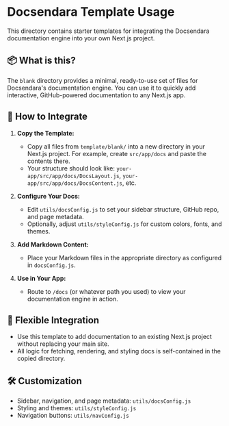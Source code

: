 # Docsendara Template Usage

This directory contains starter templates for integrating the Docsendara documentation engine into your own Next.js project.

## 📦 What is this?
The `blank` directory provides a minimal, ready-to-use set of files for Docsendara's documentation engine. You can use it to quickly add interactive, GitHub-powered documentation to any Next.js app.

## 🚀 How to Integrate
1. **Copy the Template:**
   - Copy all files from `template/blank/` into a new directory in your Next.js project. For example, create `src/app/docs` and paste the contents there.
   - Your structure should look like: `your-app/src/app/docs/DocsLayout.js`, `your-app/src/app/docs/DocsContent.js`, etc.

2. **Configure Your Docs:**
   - Edit `utils/docsConfig.js` to set your sidebar structure, GitHub repo, and page metadata.
   - Optionally, adjust `utils/styleConfig.js` for custom colors, fonts, and themes.

3. **Add Markdown Content:**
   - Place your Markdown files in the appropriate directory as configured in `docsConfig.js`.

4. **Use in Your App:**
   - Route to `/docs` (or whatever path you used) to view your documentation engine in action.

## 🧩 Flexible Integration
- Use this template to add documentation to an existing Next.js project without replacing your main site.
- All logic for fetching, rendering, and styling docs is self-contained in the copied directory.

## 🛠️ Customization
- Sidebar, navigation, and page metadata: `utils/docsConfig.js`
- Styling and themes: `utils/styleConfig.js`
- Navigation buttons: `utils/navConfig.js`